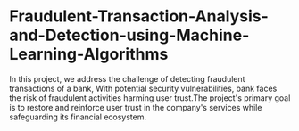 # Fraudulent-Transaction-Analysis-and-Detection-using-Machine-Learning-Algorithms
In this project, we address the challenge of detecting fraudulent transactions of a bank, With potential security vulnerabilities, bank faces the risk of fraudulent activities harming user trust.The project's primary goal is to restore and reinforce user trust in the company's services while safeguarding its financial ecosystem.
